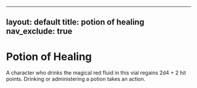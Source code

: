 
---
layout: default
title: potion of healing
nav_exclude: true
---

# Potion of Healing

A character who drinks the magical red fluid in this vial regains 2d4 + 2 hit points. Drinking or administering a potion takes an action.

